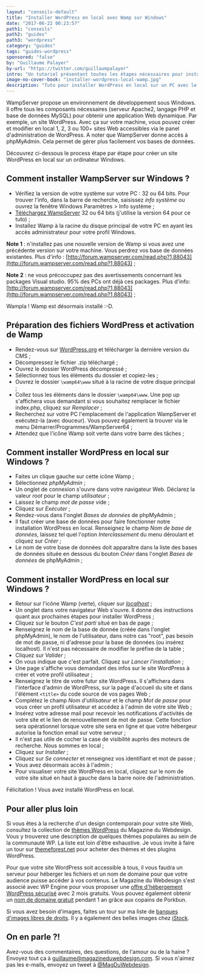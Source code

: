 ```yaml
---
layout: "conseils-default"
title: "Installer WordPress en local avec Wamp sur Windows"
date: "2017-06-22 00:23:57"
path1: "conseils"
path2: "guides"
path3: "wordpress"
category: "guides"
tags: "guides-wordpress"
sponsored: "false"
by: "Guillaume Palayer"
by-url: "https://twitter.com/guillaumpalayer"
intro: "Un tutoriel présentant toutes les étapes nécessaires pour installer WordPress en local (Windows 10). J'utilise le logiciel WampServer pour l'installation. Si vous suivez chaque instruction, votre installation locale de WordPress sera un succès. Réservez-vous environ 20 minutes pour obtenir votre site WordPress en local. J'ai également préparé un tutoriel pour installer WordPress sur Windows avec XAMPP. Une alternative plus ouverte que WampServer car elle est compatible avec Linux, Windows, MacOS X et les clés USB."
image-no-cover-book: "installer-wordpress-local-wamp.jpg"
description: "Tuto pour installer WordPress en local sur un PC avec le logiciel gratuit WampServer. Laissez-vous guider étape par étape pour lancer votre site WordPress sur votre serveur local Windows."
---
```

WampServer propose un environnement de développement sous Windows. Il offre tous les composants nécessaires (serveur Apache2, langage PHP et base de données MySQL) pour obtenir une application Web dynamique. Par exemple, un site WordPress. Avec ça sur votre machine, vous pouvez créer et modifier en local 1, 2, 3 ou 100+ sites Web accessibles via le panel d'administration de WordPress. A noter que WampServer donne accès à phpMyAdmin. Cela permet de gérer plus facilement vos bases de données.

Découvrez ci-dessous le process étape par étape pour créer un site WordPress en local sur un ordinateur Windows.

## Comment installer WampServer sur Windows ?

- Vérifiez la version de votre système sur votre PC : 32 ou 64 bits. Pour trouver l'info, dans la barre de recherche, saisissez *info système* ou ouvrez la fenêtre Windows Paramètres > Info système ;
- [Téléchargez WampServer](http://www.wampserver.com/) 32 ou 64 bits (j'utilise la version 64 pour ce tuto) ;
- Installez Wamp à la racine du disque principal de votre PC en ayant les accès administrateur pour votre profil Windows.

**Note 1** : n'installez pas une nouvelle version de Wamp si vous avez une précédente version sur votre machine. Vous perdrez vos base de données existantes. Plus d'info : [http://forum.wampserver.com/read.php?1,88043](http://forum.wampserver.com/read.php?1,88043) ;

**Note 2** : ne vous précoccupez pas des avertissements concernant les packages Visual studio. 95% des PCs ont déjà ces packages. Plus d'info: [http://forum.wampserver.com/read.php?1,88043](http://forum.wampserver.com/read.php?1,88043) ;

Wampla ! Wamp est désormais installé :-D.

## Préparation des fichiers WordPress et activation de Wamp

- Rendez-vous sur [WordPress.org](https://fr.wordpress.org/txt-download/) et télécharger la dernière version du CMS ;
- Décompressez le fichier .zip téléchargé ;
- Ouvrez le dossier WordPress décompressé ;
- Sélectionnez tous les éléments du dossier et copiez-les ;
- Ouvrez le dossier `\wamp64\www` situé à la racine de votre disque principal ;
- Collez tous les éléments dans le dossier `\wamp64\www`. Une pop up s'affichera vous demandant si vous souhaitez remplacer le fichier index.php, cliquez sur *Remplacer* ;
- Recherchez sur votre PC l'emplacement de l'application WampServer et exécutez-la (avec douceur). Vous pouvez également la trouver via le menu Démarrer/Programmes/WampServer64 ;
- Attendez que l'icône Wamp soit verte dans votre barre des tâches ;

## Comment installer WordPress en local sur Windows ?

- Faites un clique gauche sur cette icône Wamp ;
- Sélectionnez *phpMyAdmin* ;
- Un onglet de connexion s'ouvre dans votre navigateur Web. Déclarez la valeur *root* pour le champ *utilisateur* ;
- Laissez le champ *mot de passe* vide ;
- Cliquez sur *Exécuter* ;
- Rendez-vous dans l'onglet *Bases de données* de phpMyAdmin ;
- Il faut créer une base de données pour faire fonctionner notre installation WordPress en local. Renseignez le champ *Nom de base de données*, laissez tel quel l'option *Interclassement* du menu déroulant et cliquez sur *Créer* ;
- Le nom de votre base de données doit apparaître dans la liste des bases de données située en dessous du bouton *Créer* dans l'onglet *Bases de données* de phpMyAdmin ;

## Comment installer WordPress en local sur Windows ?

- Retour sur l'icône Wamp (verte), cliquer sur [*localhost*](http://localhost) ;
- Un onglet dans votre navigateur Web s'ouvre. Il donne des instructions quant aux prochaines étapes pour installer WordPress ;
- Cliquez sur le bouton *C'est parti* situé en bas de page ;
- Renseignez le nom de la base de donnée (créée dans l'onglet phpMyAdmin), le nom de l'utilisateur, dans notre cas "root", pas besoin de mot de passe, ni d'adresse pour la base de données (ou insérez localhost). Il n'est pas nécessaire de modifier le préfixe de la table ;
- Cliquez sur *Valider* ;
- On vous indique que c'est parfait. Cliquez sur *Lancer l'installation* ;
- Une page s'affiche vous demandant des infos sur le site WordPress à créer et votre profil utilisateur ;
- Renseignez le titre de votre futur site WordPress. Il s'affichera dans l'interface d'admin de WordPress, sur la page d'accueil du site et dans l'élément `<title>` du code source de vos pages Web ;
- Complétez le champ *Nom d'utilisateur* et le champ *Mot de passe* pour vous créer un profil utilisateur et accédez à l'admin de votre site Web ;
- Insérez votre adresse mail pour recevoir les notifications d'activités de votre site et le lien de renouvellement de mot de passe. Cette fonction sera opérationnel lorsque votre site sera en ligne et que votre hébergeur autorise la fonction email sur votre serveur ;
- Il n'est pas utile de cocher la case de visibilité auprès des moteurs de recherche. Nous sommes en local ;
- Cliquez sur *Installer* ;
- Cliquez sur *Se connecter* et renseignez vos identifiant et mot de passe ;
- Vous avez désormais accès à l'admin ;
- Pour visualiser votre site WordPress en local, cliquez sur le nom de votre site situé en haut à gauche dans la barre noire de l'administration.

Félicitation ! Vous avez installé WordPress en local.

## Pour aller plus loin

Si vous êtes à la recherche d'un design contemporain pour votre site Web, consultez la collection de [thèmes WordPress](http://www.magazineduwebdesign.com/ressources/themes-wordpress/) du Magazine du Webdesign. Vous y trouverez une description de quelques thèmes populaires au sein de la communauté WP. La liste est loin d'être exhaustive. Je vous invite à faire un tour sur [themeforest.net](https://themeforest.net/?ref=carcsn) pour acheter des thèmes et des plugins WordPress.

Pour que votre site WordPress soit accessible à tous, il vous faudra un serveur pour héberger les fichiers et un nom de domaine pour que votre audience puisse accéder à vos contenus. Le Magazine du Webdesign s'est associé avec WP Engine pour vous proposer une [offre d'hébergement WordPress sécurisé](http://www.magazineduwebdesign.com/deals/wp-engine-coupon/) avec 2 mois gratuits. Vous pouvez également obtenir un [nom de domaine gratuit](http://www.magazineduwebdesign.com/deals/nom-de-domaine-design-coupon/) pendant 1 an grâce aux copains de Porkbun.

Si vous avez besoin d'images, faites un tour sur ma liste de [banques d'images libres de droits](http://www.magazineduwebdesign.com/ressources/collection-stocks-photo-image-gratuite-libre-de-droits/). Il y a également des belles images chez [iStock](http://istockphoto.7eer.net/c/262183/258824/4205).

## On en parle ?!

Avez-vous des commentaires, des questions, de l'amour ou de la haine ? Envoyez tout ça à guillaume@magazineduwebdesign.com. Si vous n'aimez pas les e-mails, envoyez un tweet à [@MagDuWebdesign](https://twitter.com/MagDuWebdesign).
